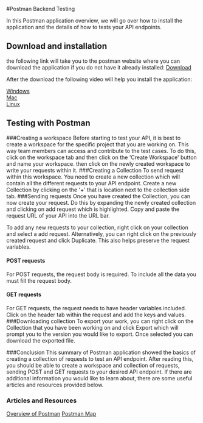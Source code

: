 #Postman Backend Testing

In this Postman application overview, we will go over how to 
install the application and the details of how to tests your API endpoints.

## Download and installation
the following link will take you to the postman website where you can
download the application if you do not have it already installed:
[Download](https://www.postman.com/downloads/)



After the download the following video will help you install the application:

[Windows](https://www.youtube.com/watch?v=pBo_oClYjjM&ab_channel=GeekyScript)  
[Mac](https://www.youtube.com/watch?v=sriayOzVaMM&ab_channel=Postman)  
[Linux](https://www.youtube.com/watch?v=9ZZdl4CQbCg&ab_channel=OSTechHelp)


## Testing with Postman
###Creating a workspace
Before starting to test your API, it is best to create a workspace for the 
specific project that you are working on. This way team members can access
and contribute to the test cases.
To do this, click on the workspace tab and then click on the 
'Create Workspace' button and name your workspace.
then click on the newly created workspace to write your requests within it.
###Creating a Collection
To send request within this workspace. You need to create a new
collection which will contain all the different requests to your API endpoint.
Create a new Collection by clicking on the '+' that is location next to the 
collection side tab.
###Sending requests
Once you have created the Collection, you can now create your request. 
Do this by expanding the newly created collection and clicking on add request
which is highlighted. Copy and paste the request URL of your API into the URL bar.

To add any new requests to your collection, right click on your collection and 
select a add request. Alternatively, you can right click on the previously created request
and click Duplicate. This also helps preserve the request variables.
#### POST requests
For POST requests, the request body is required. To include all the data
you must fill the request body.
#### GET requests
For GET requests, the request needs to have header variables included. Click on the 
header tab within the request and add the keys and values. 
###Downloading collection
To export your work, you can right click on the Collection that you have been working on and 
click Export which will prompt you to the version you would like to export. Once selected you can
download the exported file.

###Conclusion
This summary of Postman application showed the basics of creating a collection of requests to test
an API endpoint. After reading this, you should be able to create a workspace and collection of 
requests, sending POST and GET requests to your desired API endpoint. If there are additional 
information you would like to learn about, there are some useful articles and resources provided below.

### Articles and Resources
[Overview of Postman](https://learning.postman.com/docs/introduction/overview/)
[Postman Map](https://www.guru99.com/postman-tutorial.html)

